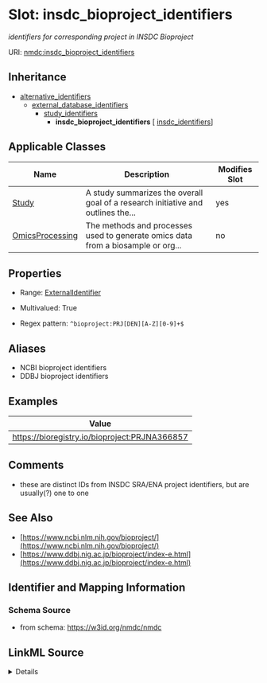 # Slot: insdc_bioproject_identifiers


_identifiers for corresponding project in INSDC Bioproject_



URI: [nmdc:insdc_bioproject_identifiers](https://w3id.org/nmdc/insdc_bioproject_identifiers)




## Inheritance

* [alternative_identifiers](alternative_identifiers.md)
    * [external_database_identifiers](external_database_identifiers.md)
        * [study_identifiers](study_identifiers.md)
            * **insdc_bioproject_identifiers** [ [insdc_identifiers](insdc_identifiers.md)]





## Applicable Classes

| Name | Description | Modifies Slot |
| --- | --- | --- |
[Study](Study.md) | A study summarizes the overall goal of a research initiative and outlines the... |  yes  |
[OmicsProcessing](OmicsProcessing.md) | The methods and processes used to generate omics data from a biosample or org... |  no  |







## Properties

* Range: [ExternalIdentifier](ExternalIdentifier.md)

* Multivalued: True

* Regex pattern: `^bioproject:PRJ[DEN][A-Z][0-9]+$`



## Aliases


* NCBI bioproject identifiers
* DDBJ bioproject identifiers




## Examples

| Value |
| --- |
| https://bioregistry.io/bioproject:PRJNA366857 |

## Comments

* these are distinct IDs from INSDC SRA/ENA project identifiers, but are usually(?) one to one

## See Also

* [https://www.ncbi.nlm.nih.gov/bioproject/](https://www.ncbi.nlm.nih.gov/bioproject/)
* [https://www.ddbj.nig.ac.jp/bioproject/index-e.html](https://www.ddbj.nig.ac.jp/bioproject/index-e.html)

## Identifier and Mapping Information







### Schema Source


* from schema: https://w3id.org/nmdc/nmdc




## LinkML Source

<details>
```yaml
name: insdc_bioproject_identifiers
description: identifiers for corresponding project in INSDC Bioproject
comments:
- these are distinct IDs from INSDC SRA/ENA project identifiers, but are usually(?)
  one to one
examples:
- value: https://bioregistry.io/bioproject:PRJNA366857
  description: Avena fatua rhizosphere microbial communities - H1_Rhizo_Litter_2 metatranscriptome
from_schema: https://w3id.org/nmdc/nmdc
see_also:
- https://www.ncbi.nlm.nih.gov/bioproject/
- https://www.ddbj.nig.ac.jp/bioproject/index-e.html
aliases:
- NCBI bioproject identifiers
- DDBJ bioproject identifiers
rank: 1000
is_a: study_identifiers
mixins:
- insdc_identifiers
multivalued: true
alias: insdc_bioproject_identifiers
domain_of:
- Study
- OmicsProcessing
range: external_identifier
pattern: ^bioproject:PRJ[DEN][A-Z][0-9]+$

```
</details>